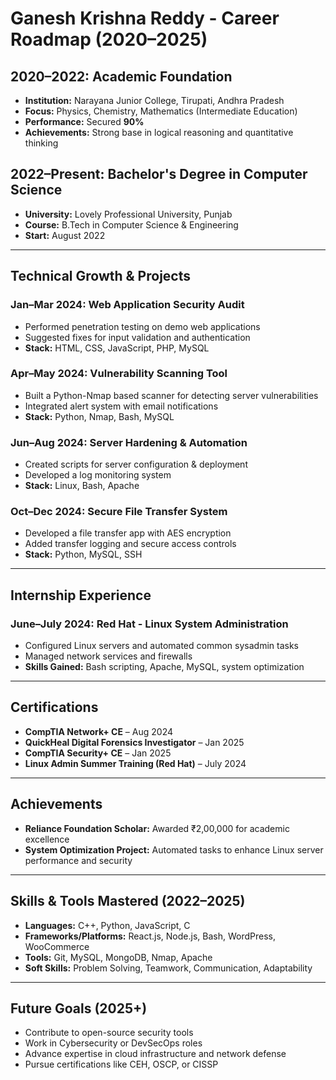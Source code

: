 
# Ganesh Krishna Reddy - Career Roadmap (2020–2025)

## 2020–2022: Academic Foundation
- **Institution:** Narayana Junior College, Tirupati, Andhra Pradesh  
- **Focus:** Physics, Chemistry, Mathematics (Intermediate Education)  
- **Performance:** Secured **90%**  
- **Achievements:** Strong base in logical reasoning and quantitative thinking

## 2022–Present: Bachelor's Degree in Computer Science
- **University:** Lovely Professional University, Punjab  
- **Course:** B.Tech in Computer Science & Engineering  
- **Start:** August 2022

---

## Technical Growth & Projects

### Jan–Mar 2024: Web Application Security Audit
- Performed penetration testing on demo web applications
- Suggested fixes for input validation and authentication
- **Stack:** HTML, CSS, JavaScript, PHP, MySQL

### Apr–May 2024: Vulnerability Scanning Tool
- Built a Python-Nmap based scanner for detecting server vulnerabilities
- Integrated alert system with email notifications
- **Stack:** Python, Nmap, Bash, MySQL

### Jun–Aug 2024: Server Hardening & Automation
- Created scripts for server configuration & deployment
- Developed a log monitoring system
- **Stack:** Linux, Bash, Apache

### Oct–Dec 2024: Secure File Transfer System
- Developed a file transfer app with AES encryption
- Added transfer logging and secure access controls
- **Stack:** Python, MySQL, SSH

---

## Internship Experience

### June–July 2024: Red Hat - Linux System Administration
- Configured Linux servers and automated common sysadmin tasks
- Managed network services and firewalls
- **Skills Gained:** Bash scripting, Apache, MySQL, system optimization

---

## Certifications

- **CompTIA Network+ CE** – Aug 2024  
- **QuickHeal Digital Forensics Investigator** – Jan 2025  
- **CompTIA Security+ CE** – Jan 2025  
- **Linux Admin Summer Training (Red Hat)** – July 2024

---

## Achievements

- **Reliance Foundation Scholar:** Awarded ₹2,00,000 for academic excellence  
- **System Optimization Project:** Automated tasks to enhance Linux server performance and security

---

## Skills & Tools Mastered (2022–2025)

- **Languages:** C++, Python, JavaScript, C  
- **Frameworks/Platforms:** React.js, Node.js, Bash, WordPress, WooCommerce  
- **Tools:** Git, MySQL, MongoDB, Nmap, Apache  
- **Soft Skills:** Problem Solving, Teamwork, Communication, Adaptability

---

## Future Goals (2025+)

- Contribute to open-source security tools  
- Work in Cybersecurity or DevSecOps roles  
- Advance expertise in cloud infrastructure and network defense  
- Pursue certifications like CEH, OSCP, or CISSP
